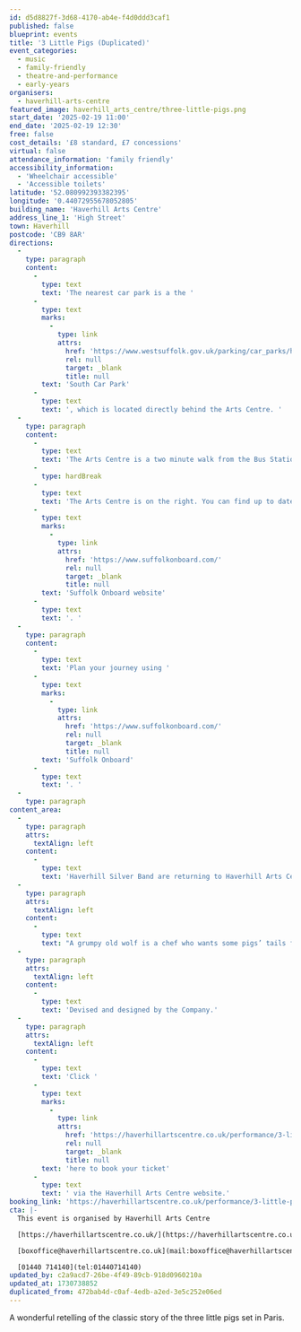 ```yaml
---
id: d5d8827f-3d68-4170-ab4e-f4d0ddd3caf1
published: false
blueprint: events
title: '3 Little Pigs (Duplicated)'
event_categories:
  - music
  - family-friendly
  - theatre-and-performance
  - early-years
organisers:
  - haverhill-arts-centre
featured_image: haverhill_arts_centre/three-little-pigs.png
start_date: '2025-02-19 11:00'
end_date: '2025-02-19 12:30'
free: false
cost_details: '£8 standard, £7 concessions'
virtual: false
attendance_information: 'family friendly'
accessibility_information:
  - 'Wheelchair accessible'
  - 'Accessible toilets'
latitude: '52.080992393382395'
longitude: '0.44072955678052805'
building_name: 'Haverhill Arts Centre'
address_line_1: 'High Street'
town: Haverhill
postcode: 'CB9 8AR'
directions:
  -
    type: paragraph
    content:
      -
        type: text
        text: 'The nearest car park is a the '
      -
        type: text
        marks:
          -
            type: link
            attrs:
              href: 'https://www.westsuffolk.gov.uk/parking/car_parks/haverhill-car-parks.cfm'
              rel: null
              target: _blank
              title: null
        text: 'South Car Park'
      -
        type: text
        text: ', which is located directly behind the Arts Centre. '
  -
    type: paragraph
    content:
      -
        type: text
        text: 'The Arts Centre is a two minute walk from the Bus Station on Jubilee Walk. Head for the High Street and turn left.'
      -
        type: hardBreak
      -
        type: text
        text: 'The Arts Centre is on the right. You can find up to date bus times on the '
      -
        type: text
        marks:
          -
            type: link
            attrs:
              href: 'https://www.suffolkonboard.com/'
              rel: null
              target: _blank
              title: null
        text: 'Suffolk Onboard website'
      -
        type: text
        text: '. '
  -
    type: paragraph
    content:
      -
        type: text
        text: 'Plan your journey using '
      -
        type: text
        marks:
          -
            type: link
            attrs:
              href: 'https://www.suffolkonboard.com/'
              rel: null
              target: _blank
              title: null
        text: 'Suffolk Onboard'
      -
        type: text
        text: '. '
  -
    type: paragraph
content_area:
  -
    type: paragraph
    attrs:
      textAlign: left
    content:
      -
        type: text
        text: 'Haverhill Silver Band are returning to Haverhill Arts Centre to get you in the mood for Christmas. Expect traditional festive music that the whole family can enjoy.'
  -
    type: paragraph
    attrs:
      textAlign: left
    content:
      -
        type: text
        text: "A grumpy old wolf is a chef who wants some pigs’ tails for his soup.\_ Will the little pigs outwit the wolf and what kind of house will they build? \_A funny, warm-hearted and interactive rustic tale to make you squeal with laughter, bristling with puppets, live music and lots of joining in. Garlic Theatre entertain the whole family with beautifully crafted puppets, music and a garlicky French twist to the tale."
  -
    type: paragraph
    attrs:
      textAlign: left
    content:
      -
        type: text
        text: 'Devised and designed by the Company.'
  -
    type: paragraph
    attrs:
      textAlign: left
    content:
      -
        type: text
        text: 'Click '
      -
        type: text
        marks:
          -
            type: link
            attrs:
              href: 'https://haverhillartscentre.co.uk/performance/3-little-pig-tails/'
              rel: null
              target: _blank
              title: null
        text: 'here to book your ticket'
      -
        type: text
        text: ' via the Haverhill Arts Centre website.'
booking_link: 'https://haverhillartscentre.co.uk/performance/3-little-pig-tails/'
cta: |-
  This event is organised by Haverhill Arts Centre

  [https://haverhillartscentre.co.uk/](https://haverhillartscentre.co.uk/) 

  [boxoffice@haverhillartscentre.co.uk](mail:boxoffice@haverhillartscentre.co.uk)

  [01440 714140](tel:01440714140)
updated_by: c2a9acd7-26be-4f49-89cb-918d0960210a
updated_at: 1730738852
duplicated_from: 472bab4d-c0af-4edb-a2ed-3e5c252e06ed
---
```

A wonderful retelling of the classic story of the three little pigs set in Paris.